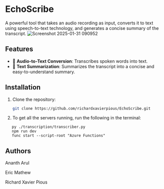 # EchoScribe

A powerful tool that takes an audio recording as input, converts it to text using speech-to-text technology, and generates a concise summary of the transcript.
![Screenshot 2025-01-31 090952](https://github.com/user-attachments/assets/e4344bbc-2d15-41f0-ae8a-8098bbf4a7a0)


## Features

- 🎤 **Audio-to-Text Conversion**: Transcribes spoken words into text.
- 📝 **Text Summarization**: Summarizes the transcript into a concise and easy-to-understand summary.

## Installation

1. Clone the repository:
   ```bash
   git clone https://github.com/richardxavierpious/EchoScribe.git

2. To get all the servers running, run the following in the terminal:
```
   py ./transcription/transcriber.py
   npm run dev
   func start --script-root "Azure Functions"
```
## Authors

Ananth Arul

Eric Mathew

Richard Xavier Pious
